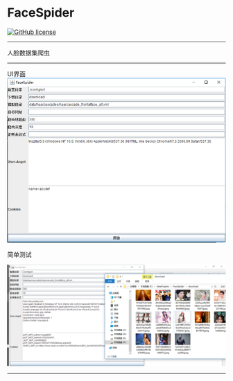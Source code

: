 # FaceSpider
[![GitHub license][license]][lic_file]
***
人脸数据集爬虫
***
UI界面
![界面UI](doc/UI-MainWindow.png)

简单测试

![测试实图](doc/Test-Spider.png)
***
[license]: https://img.shields.io/badge/license-GPL-blue.svg
[lic_file]: https://gitee.com/cv_team/FaceSpider/blob/master/LICENCE